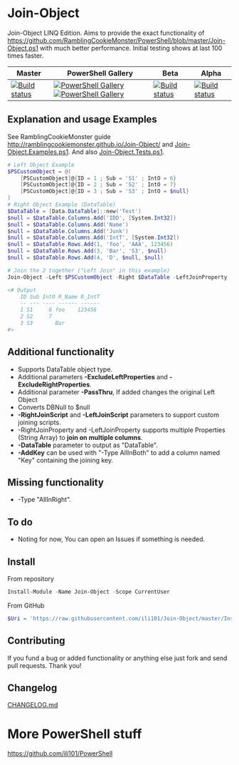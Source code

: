 # Join-Object
Join-Object LINQ Edition.
Aims to provide the exact functionality of https://github.com/RamblingCookieMonster/PowerShell/blob/master/Join-Object.ps1 with much better performance.
Initial testing shows at last 100 times faster.

| Master | PowerShell Gallery | Beta | Alpha |
|--------|--------------------|------|-------|
|[![Build status](https://ci.appveyor.com/api/projects/status/sk2d54q6q85i1ejm/branch/master?svg=true)](https://ci.appveyor.com/project/ili101/join-object)|[![PowerShell Gallery](https://img.shields.io/powershellgallery/v/Join-Object.svg)](https://www.powershellgallery.com/packages/Join-Object/) [![PowerShell Gallery](https://img.shields.io/powershellgallery/dt/Join-Object.svg)](https://www.powershellgallery.com/packages/Join-Object/)|[![Build status](https://ci.appveyor.com/api/projects/status/sk2d54q6q85i1ejm/branch/Beta?svg=true)](https://ci.appveyor.com/project/ili101/join-object)|[![Build status](https://ci.appveyor.com/api/projects/status/sk2d54q6q85i1ejm/branch/Alpha?svg=true)](https://ci.appveyor.com/project/ili101/join-object)|

## Explanation and usage Examples
See RamblingCookieMonster guide http://ramblingcookiemonster.github.io/Join-Object/ and [Join-Object.Examples.ps1](https://github.com/ili101/Join-Object/blob/master/Examples/Join-Object.Examples.ps1).
And also [Join-Object.Tests.ps1](https://github.com/ili101/Join-Object/blob/master/Tests/Join-Object.Tests.ps1).

``` PowerShell
# Left Object Example
$PSCustomObject = @(
    [PSCustomObject]@{ID = 1 ; Sub = 'S1' ; IntO = 6}
    [PSCustomObject]@{ID = 2 ; Sub = 'S2' ; IntO = 7}
    [PSCustomObject]@{ID = 3 ; Sub = 'S3' ; IntO = $null}
)
# Right Object Example (DataTable)
$DataTable = [Data.DataTable]::new('Test')
$null = $DataTable.Columns.Add('IDD', [System.Int32])
$null = $DataTable.Columns.Add('Name')
$null = $DataTable.Columns.Add('Junk')
$null = $DataTable.Columns.Add('IntT', [System.Int32])
$null = $DataTable.Rows.Add(1, 'foo', 'AAA', 123456)
$null = $DataTable.Rows.Add(3, 'Bar', 'S3', $null)
$null = $DataTable.Rows.Add(4, 'D', $null, $null)

# Join the 2 together ("Left Join" in this example)
Join-Object -Left $PSCustomObject -Right $DataTable -LeftJoinProperty 'ID' -RightJoinProperty 'IDD' -ExcludeRightProperties 'Junk' -Prefix 'R_' | Format-Table

<# Output
    ID Sub IntO R_Name R_IntT
    -- --- ---- ------ ------
    1 S1     6 foo    123456
    2 S2     7
    3 S3       Bar
#>
```

## Additional functionality
* Supports DataTable object type.
* Additional parameters **-ExcludeLeftProperties** and **-ExcludeRightProperties**.
* Additional parameter **-PassThru**, If added changes the original Left Object
* Converts DBNull to $null
* **-RightJoinScript** and **-LeftJoinScript** parameters to support custom joining scripts.
* -RightJoinProperty and -LeftJoinProperty supports multiple Properties (String Array) to **join on multiple columns**.
* **-DataTable** parameter to output as "DataTable".
* **-AddKey** can be used with "-Type AllInBoth" to add a column named "Key" containing the joining key.

## Missing functionality
* -Type "AllInRight".

## To do
* Noting for now, You can open an Issues if something is needed.

## Install
From repository
```PowerShell
Install-Module -Name Join-Object -Scope CurrentUser
```
From GitHub
```PowerShell
$Uri = 'https://raw.githubusercontent.com/ili101/Join-Object/master/Install.ps1'; & ([Scriptblock]::Create((irm $Uri))) -FromGitHub $Uri
```

## Contributing
If you fund a bug or added functionality or anything else just fork and send pull requests. Thank you!

##  Changelog
[CHANGELOG.md](https://github.com/ili101/Join-Object/blob/master/CHANGELOG.md)

# More PowerShell stuff
https://github.com/ili101/PowerShell